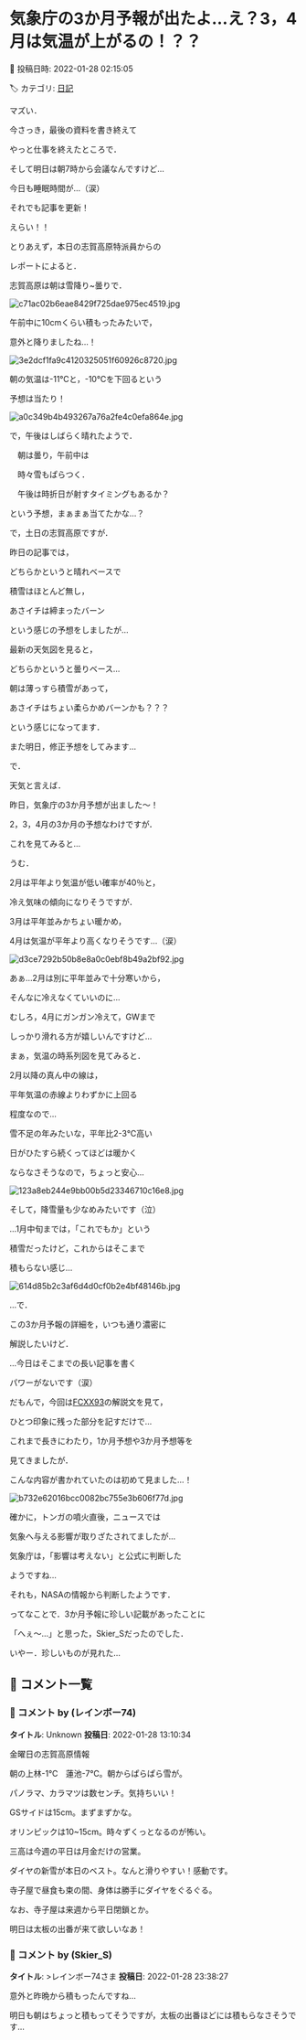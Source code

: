 # 気象庁の3か月予報が出たよ…え？3，4月は気温が上がるの！？？

📅 投稿日時: 2022-01-28 02:15:05

🏷️ カテゴリ: [日記](cc4b5682fb7b8b144980957a978653fb0.md)

マズい．


今さっき，最後の資料を書き終えて


やっと仕事を終えたところで．


そして明日は朝7時から会議なんですけど…


今日も睡眠時間が…（涙）





それでも記事を更新！


えらい！！





とりあえず，本日の志賀高原特派員からの


レポートによると．


志賀高原は朝は雪降り~曇りで．




![c71ac02b6eae8429f725dae975ec4519.jpg](images/c71ac02b6eae8429f725dae975ec4519.jpg)




午前中に10cmくらい積もったみたいで，


意外と降りましたね…！




![3e2dcf1fa9c4120325051f60926c8720.jpg](images/3e2dcf1fa9c4120325051f60926c8720.jpg)




朝の気温は-11℃と，-10℃を下回るという


予想は当たり！




![a0c349b4b493267a76a2fe4c0efa864e.jpg](images/a0c349b4b493267a76a2fe4c0efa864e.jpg)




で，午後はしばらく晴れたようで．


　朝は曇り，午前中は


　時々雪もぱらつく．


　午後は時折日が射すタイミングもあるか？


という予想，まぁまぁ当てたかな…？





で，土日の志賀高原ですが．


昨日の記事では，


どちらかというと晴れベースで


積雪はほとんど無し，


あさイチは締まったバーン


という感じの予想をしましたが…





最新の天気図を見ると，


どちらかというと曇りベース…


朝は薄っすら積雪があって，


あさイチはちょい柔らかめバーンかも？？？


という感じになってます．





また明日，修正予想をしてみます…





で．


天気と言えば．


昨日，気象庁の3か月予想が出ました～！


2，3，4月の3か月の予想なわけですが．


これを見てみると…





うむ．


2月は平年より気温が低い確率が40％と，


冷え気味の傾向になりそうですが．


3月は平年並みかちょい暖かめ，


4月は気温が平年より高くなりそうです…（涙）




![d3ce7292b50b8e8a0c0ebf8b49a2bf92.jpg](images/d3ce7292b50b8e8a0c0ebf8b49a2bf92.jpg)







あぁ…2月は別に平年並みで十分寒いから，


そんなに冷えなくていいのに…


むしろ，4月にガンガン冷えて，GWまで


しっかり滑れる方が嬉しいんですけど…





まぁ，気温の時系列図を見てみると．


2月以降の真ん中の線は，


平年気温の赤線よりわずかに上回る


程度なので…


雪不足の年みたいな，平年比2-3℃高い


日がひたすら続くってほどは暖かく


ならなさそうなので，ちょっと安心…




![123a8eb244e9bb00b5d23346710c16e8.jpg](images/123a8eb244e9bb00b5d23346710c16e8.jpg)







そして，降雪量も少なめみたいです（泣）


…1月中旬までは，「これでもか」という


積雪だったけど，これからはそこまで


積もらない感じ…




![614d85b2c3af6d4d0cf0b2e4bf48146b.jpg](images/614d85b2c3af6d4d0cf0b2e4bf48146b.jpg)







…で．


この3か月予報の詳細を，いつも通り濃密に


解説したいけど．


…今日はそこまでの長い記事を書く


パワーがないです（涙）





だもんで，今回は[FCXX93](https://www.sunny-spot.net/chart/FCXX93.pdf)の解説文を見て，


ひとつ印象に残った部分を記すだけで…





これまで長きにわたり，1か月予想や3か月予想等を


見てきましたが．


こんな内容が書かれていたのは初めて見ました…！




![b732e62016bcc0082bc755e3b606f77d.jpg](images/b732e62016bcc0082bc755e3b606f77d.jpg)







確かに，トンガの噴火直後，ニュースでは


気象へ与える影響が取りざたされてましたが…


気象庁は，「影響は考えない」と公式に判断した


ようですね…


それも，NASAの情報から判断したようです．





ってなことで．3か月予報に珍しい記載があったことに


「へぇ～…」と思った，Skier_Sだったのでした．





いやー．珍しいものが見れた…

## 💬 コメント一覧

### 💬 コメント by (レインボー74)
**タイトル**: Unknown
**投稿日**: 2022-01-28 13:10:34

金曜日の志賀高原情報

朝の上林-1℃　蓮池-7℃。朝からぱらぱら雪が。

パノラマ、カラマツは数センチ。気持ちいい！

GSサイドは15cm。まずまずかな。

オリンピックは10~15cm。時々ずくっとなるのが怖い。

三高は今週の平日は月金だけの営業。

ダイヤの新雪が本日のベスト。なんと滑りやすい！感動です。

寺子屋で昼食も束の間、身体は勝手にダイヤをぐるぐる。

なお、寺子屋は来週から平日閉鎖とか。

明日は太板の出番が来て欲しいなあ！

### 💬 コメント by (Skier_S)
**タイトル**: >レインボー74さま
**投稿日**: 2022-01-28 23:38:27

意外と昨晩から積もったんですね…

明日も朝はちょっと積もってそうですが，太板の出番ほどには積もらなさそうです…

